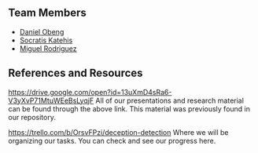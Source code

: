## Team Members

- [Daniel Obeng](https://github.com/notabela)
- [Socratis Katehis](https://github.com/zoogati)
- [Miguel Rodriguez](https://github.com/moomookittyclam148)

## References and Resources

https://drive.google.com/open?id=13uXmD4sRa6-V3yXvP71MtuWEeBsLyqjF
All of our presentations and research material can be found through the above link. This material was previously found in our repository.

https://trello.com/b/OrsvFPzi/deception-detection
Where we will be organizing our tasks. You can check and see our progress here.

